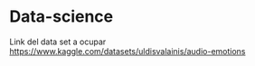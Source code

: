 # Data-science
Link del data set a ocupar
https://www.kaggle.com/datasets/uldisvalainis/audio-emotions
